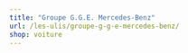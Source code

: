 ```yaml
---
title: "Groupe G.G.E. Mercedes-Benz"
url: /les-ulis/groupe-g-g-e-mercedes-benz/
shop: voiture
---
```

